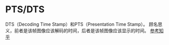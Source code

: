 # PTS/DTS
DTS（Decoding Time Stamp）和PTS（Presentation Time Stamp）。 顾名思义，前者是该帧图像应该解码的时间，后者是该帧图像应该显示的时间。
[参考知乎](https://zhuanlan.zhihu.com/p/100029853)
